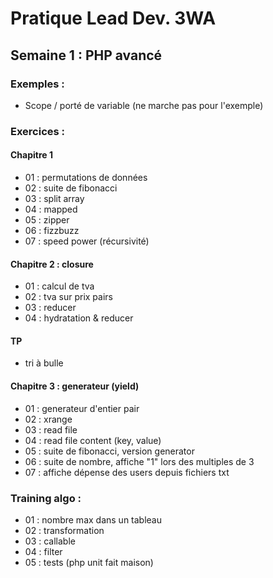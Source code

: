 # Pratique Lead Dev. 3WA

## Semaine 1 : PHP avancé

### Exemples :

- Scope / porté de variable (ne marche pas pour l'exemple)

### Exercices :

#### Chapitre 1

- 01 : permutations de données
- 02 : suite de fibonacci
- 03 : split array
- 04 : mapped
- 05 : zipper
- 06 : fizzbuzz
- 07 : speed power (récursivité)

#### Chapitre 2 : closure

- 01 : calcul de tva
- 02 : tva sur prix pairs
- 03 : reducer
- 04 : hydratation & reducer

#### TP

- tri à bulle

#### Chapitre 3 : generateur (yield)

- 01 : generateur d'entier pair
- 02 : xrange
- 03 : read file
- 04 : read file content (key, value)
- 05 : suite de fibonacci, version generator
- 06 : suite de nombre, affiche "1" lors des multiples de 3
- 07 : affiche dépense des users depuis fichiers txt

### Training algo :

- 01 : nombre max dans un tableau
- 02 : transformation
- 03 : callable
- 04 : filter
- 05 : tests (php unit fait maison)
